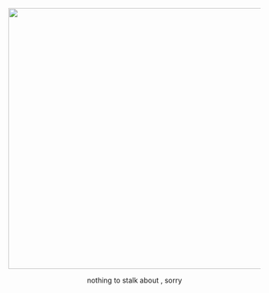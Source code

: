 </p>
<p align="center">
<img width=520 src="https://files.catbox.moe/91vo6c.gif">
</p>
</p>
<p align="center">
nothing to stalk about , sorry
</p>
